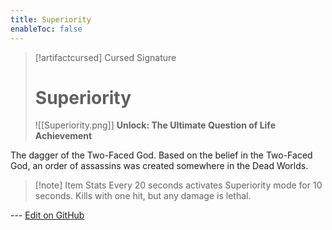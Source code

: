 ```yaml
---
title: Superiority
enableToc: false
---
```

> [!artifactcursed] Cursed Signature
>
> # Superiority
>
> ![[Superiority.png]]
> **Unlock: The Ultimate Question of Life Achievement** 

The dagger of the Two-Faced God. Based on the belief in the Two-Faced God, an order of assassins was created somewhere in the Dead Worlds.

> [!note] Item Stats
> Every 20 seconds activates Superiority mode for 10 seconds. Kills with one hit, but any damage is lethal.

--- [Edit on GitHub](https://github.com/Mondrethos/gatekeeperwiki/edit/main/content/Artifacts/Superiority.md)
